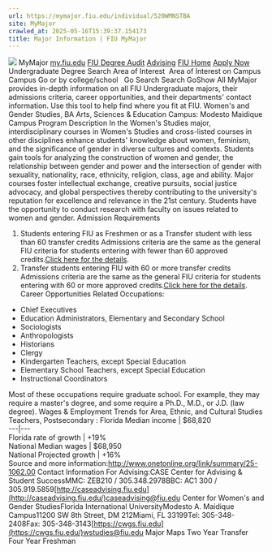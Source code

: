 ```yaml
---
url: https://mymajor.fiu.edu/individual/520WMNSTBA
site: MyMajor
crawled_at: 2025-05-16T15:39:37.154173
title: Major Information | FIU MyMajor
---
```


![](https://mymajor.fiu.edu/assets/logo-T4VPR2BI.png)
MyMajor
[my.fiu.edu](https://my.fiu.edu/)
[FIU Degree Audit](https://dasa.fiu.edu/all-departments/advising/panther-success-hub/panther-degree-audit/)
[Advising](https://advising.fiu.edu)
[FIU Home](https://www.fiu.edu/)
[Apply Now](https://admissions.fiu.edu/)
Undergraduate Degree Search
Area of Interest
​
Area of Interest
on
Campus
​
Campus
Go
or by college/school
​
​
Go
Search
Search
GoShow All
MyMajor provides in-depth information on all FIU Undergraduate majors, their admissions criteria, career opportunities, and their departments' contact information. Use this tool to help find where you fit at FIU.
Women's and Gender Studies,
BA
Arts, Sciences & Education
Campus:
Modesto Maidique Campus
Program Description
In the Women's Studies major, interdisciplinary courses in Women's Studies and cross-listed courses in other disciplines enhance students' knowledge about women, feminism, and the significance of gender in diverse cultures and contexts. Students gain tools for analyzing the construction of women and gender, the relationship between gender and power and the intersection of gender with sexuality, nationality, race, ethnicity, religion, class, age and ability. Major courses foster intellectual exchange, creative pursuits, social justice advocacy, and global perspectives thereby contributing to the university's reputation for excellence and relevance in the 21st century. Students have the opportunity to conduct research with faculty on issues related to women and gender.
Admission Requirements
1. Students entering FIU as Freshmen or as a Transfer student with less than 60 transfer credits
Admissions criteria are the same as the general FIU criteria for students entering with fewer than 60 approved credits.[Click here for the details](http://admissions.fiu.edu/apply/freshman/).
2. Transfer students entering FIU with 60 or more transfer credits
Admissions criteria are the same as the general FIU criteria for students entering with 60 or more approved credits.[Click here for the details](http://admissions.fiu.edu/apply/transfer/).
Career Opportunities
Related Occupations:
  * Chief Executives
  * Education Administrators, Elementary and Secondary School
  * Sociologists
  * Anthropologists
  * Historians
  * Clergy
  * Kindergarten Teachers, except Special Education
  * Elementary School Teachers, except Special Education
  * Instructional Coordinators


Most of these occupations require graduate school. For example, they may require a master's degree, and some require a Ph.D., M.D., or J.D. (law degree).
Wages & Employment Trends for Area, Ethnic, and Cultural Studies Teachers, Postsecondary :
Florida Median income | $68,820  
---|---  
Florida rate of growth | +19%  
National Median wages | $68,950  
National Projected growth | +16%  
Source and more information:<http://www.onetonline.org/link/summary/25-1062.00>
Contact Information
For Advising:CASE Center for Advising & Student SuccessMMC: ZEB210 / 305.348.2978BBC: AC1 300 / 305.919.5859[http://caseadvising.fiu.edu](http://caseadvising.fiu.edu/)caseadvising@fiu.edu
Center for Women's and Gender StudiesFlorida International UniversityModesto A. Maidique Campus11200 SW 8th Street, DM 212Miami, FL 33199Tel: 305-348-2408Fax: 305-348-3143[https://cwgs.fiu.edu](https://cwgs.fiu.edu/)wstudies@fiu.edu
Major Maps
Two Year Transfer
Four Year Freshman
